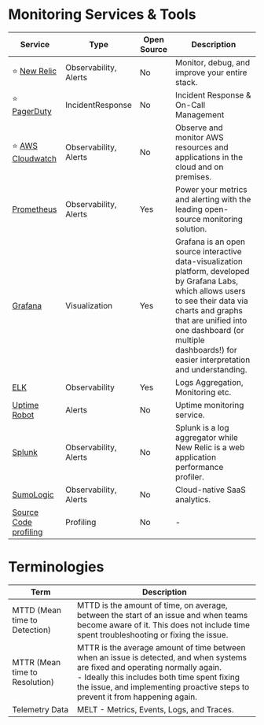 
# Monitoring Services & Tools

| Service                                                                                        | Type                  | Open Source | Description                                                                                                                                                                                                                                                         |
|------------------------------------------------------------------------------------------------|-----------------------|-------------|---------------------------------------------------------------------------------------------------------------------------------------------------------------------------------------------------------------------------------------------------------------------|
| :star: [New Relic](NewRelic.md)                                                                | Observability, Alerts | No          | Monitor, debug, and improve your entire stack.                                                                                                                                                                                                                      |
| :star: [PagerDuty](IncidentResponse/PagerDuty.md)                                              | IncidentResponse      | No          | Incident Response & On-Call Management                                                                                                                                                                                                                              |
| :star: [AWS Cloudwatch](../../2_AWSComponents/8_MonitoringServices/AmazonCloudWatch/Readme.md) | Observability, Alerts | No          | Observe and monitor AWS resources and applications in the cloud and on premises.                                                                                                                                                                                    |
| [Prometheus](https://prometheus.io/)                                                           | Observability, Alerts | Yes         | Power your metrics and alerting with the leading open-source monitoring solution.                                                                                                                                                                                   |
| [Grafana](https://grafana.com/)                                                                | Visualization         | Yes         | Grafana is an open source interactive data-visualization platform, developed by Grafana Labs, which allows users to see their data via charts and graphs that are unified into one dashboard (or multiple dashboards!) for easier interpretation and understanding. |
| [ELK](ELK.md)                                                                                  | Observability         | Yes         | Logs Aggregation, Monitoring etc.                                                                                                                                                                                                                                   |
| [Uptime Robot](https://uptimerobot.com/)                                                       | Alerts                | No          | Uptime monitoring service.                                                                                                                                                                                                                                          |
| [Splunk](https://www.splunk.com/)                                                              | Observability, Alerts | No          | Splunk is a log aggregator while New Relic is a web application performance profiler.                                                                                                                                                                               |
| [SumoLogic](https://www.sumologic.com/)                                                        | Observability, Alerts | No          | Cloud-native SaaS analytics.                                                                                                                                                                                                                                        |
| [Source Code profiling](https://aws.amazon.com/codeguru/)                                      | Profiling             | No          | -                                                                                                                                                                                                                                                                   |

# Terminologies

| Term                           | Description                                                                                                                                                                                                                                                        |
|--------------------------------|--------------------------------------------------------------------------------------------------------------------------------------------------------------------------------------------------------------------------------------------------------------------|
| MTTD (Mean time to Detection)  | MTTD is the amount of time, on average, between the start of an issue and when teams become aware of it. This does not include time spent troubleshooting or fixing the issue.                                                                                     |
| MTTR (Mean time to Resolution) | MTTR is the average amount of time between when an issue is detected, and when systems are fixed and operating normally again. <br/>- Ideally this includes both time spent fixing the issue, and implementing proactive steps to prevent it from happening again. |
| Telemetry Data                 | MELT - Metrics, Events, Logs, and Traces.                                                                                                                                                                                                                          |

